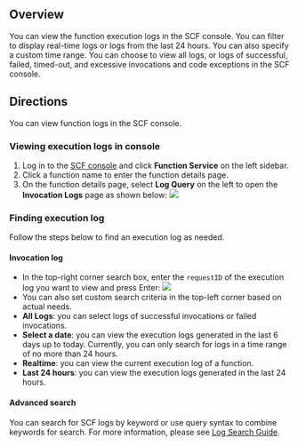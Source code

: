 ## Overview
You can view the function execution logs in the SCF console. You can filter to display real-time logs or logs from the last 24 hours. You can also specify a custom time range. You can choose to view all logs, or logs of successful, failed, timed-out, and excessive invocations and code exceptions in the SCF console.

## Directions
You can view function logs in the SCF console.

### Viewing execution logs in console
1. Log in to the [SCF console](https://console.cloud.tencent.com/scf) and click **Function Service** on the left sidebar.
2. Click a function name to enter the function details page.
3. On the function details page, select **Log Query** on the left to open the **Invocation Logs** page as shown below:
![](https://main.qcloudimg.com/raw/75c09a3f4b6ba05fbebf8e96dd087bef.png)

### Finding execution log
Follow the steps below to find an execution log as needed.

#### Invocation log
- In the top-right corner search box, enter the `requestID` of the execution log you want to view and press Enter:
![](https://main.qcloudimg.com/raw/9a56eb22b4a1fa2a94cc1e12d69640ce.png)
- You can also set custom search criteria in the top-left corner based on actual needs.
 - **All Logs**: you can select logs of successful invocations or failed invocations.
 - **Select a date**: you can view the execution logs generated in the last 6 days up to today. Currently, you can only search for logs in a time range of no more than 24 hours.
 - **Realtime**: you can view the current execution log of a function.
 - **Last 24 hours**: you can view the execution logs generated in the last 24 hours.


#### Advanced search
You can search for SCF logs by keyword or use query syntax to combine keywords for search. For more information, please see [Log Search Guide](https://intl.cloud.tencent.com/document/product/583/34382).

